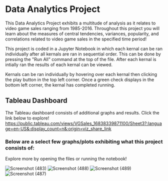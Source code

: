 # Data Analytics Project
This Data Analytics Project exhibits a multitude of analysis as it relates to video game sales ranging from 1985-2016. Throughout this project you will learn about the measures of central tendencies, variances, popularity, and correlations related to video game sales in the specified time period!

This project is coded in a Jupyter Notebook in which each kernal can be ran individually after all kernals are ran in sequential order. This can be done by pressing the "Run All" command at the top of the file. After each kernal is intially ran the results of each kernal can be viewed. 

Kernals can be ran individually by hovering over each kernal then clicking the play button in the top left corner. Once a green check displays in the bottom left corner, the kernal has completed running.

## Tableau Dashboard
The Tableau dashboard consists of additional graphs and results. Click the link below to explore!
https://public.tableau.com/views/VGSales_16838339871100/Sheet3?:language=en-US&:display_count=n&:origin=viz_share_link

### Below are a select few graphs/plots exhibiting what this project consists of:
Explore more by opening the files or running the notebook!

![Screenshot (483)](https://github.com/blwishom/Data_Analytics_Project/assets/79879124/3b817c32-561f-4e48-8674-3f78937c582c)
![Screenshot (488)](https://github.com/blwishom/Data_Analytics_Project/assets/79879124/7345ca85-3469-480d-9678-27a25681920d)
![Screenshot (489)](https://github.com/blwishom/Data_Analytics_Project/assets/79879124/e38625c6-78d8-4e1a-a5ad-d40cb2b589b5)
![Screenshot (487)](https://github.com/blwishom/Data_Analytics_Project/assets/79879124/192d05b5-4219-4b60-9e59-5b73f496dd79)
